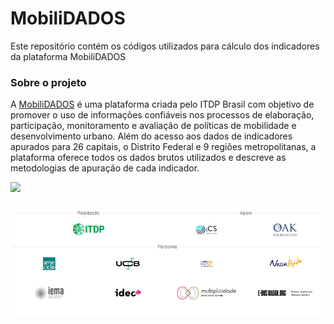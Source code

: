 # MobiliDADOS 

Este repositório contém os códigos utilizados para cálculo dos indicadores da plataforma MobiliDADOS

### Sobre o projeto 
A [MobiliDADOS](https://mobilidados.org.br/) é uma plataforma criada pelo ITDP Brasil com objetivo de promover o uso de informações confiáveis nos processos de elaboração, participação, monitoramento e avaliação de políticas de mobilidade e desenvolvimento urbano. Além do acesso aos dados de indicadores apurados para 26 capitais, o Distrito Federal e 9 regiões metropolitanas, a plataforma oferece todos os dados brutos utilizados e descreve as metodologias de apuração de cada indicador.


![](outros/Home.png)


![](outros/logos.png)
